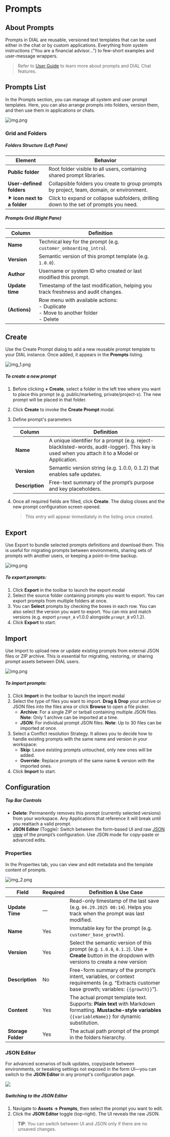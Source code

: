 # Prompts

## About Prompts

Prompts in DIAL are reusable, versioned text templates that can be used either in the chat or by custom applications.
Everything from system instructions (“You are a financial advisor…”) to few-short examples and user-message wrappers.

> Refer to [User Guide](/docs/tutorials/0.user-guide.md#prompts) to learn more about prompts and DIAL Chat features.

## Prompts List

In the Prompts section, you can manage all system and user prompt templates. Here, you can also arrange prompts into folders, version them, and then use them in applications or chats.

![img.png](img/img_32.png)

### Grid and Folders

##### Folders Structure (Left Pane)

| Element                     | Behavior                                                                                  |
|-----------------------------|-------------------------------------------------------------------------------------------|
| **Public folder**           | Root folder visible to all users, containing shared prompt libraries.                     |
| **User-defined folders**    | Collapsible folders you create to group prompts by project, team, domain, or environment. |
| **⯈ icon next to a folder** | Click to expand or collapse subfolders, drilling down to the set of prompts you need.     |

##### Prompts Grid (Right Pane)

| Column            | Definition                                                                         |
|-------------------|------------------------------------------------------------------------------------|
| **Name**          | Technical key for the prompt (e.g. `customer_onboarding_intro`).                   |
| **Version**       | Semantic version of this prompt template (e.g. `1.0.0`).                           |
| **Author**        | Username or system ID who created or last modified this prompt.                    |
| **Update time**   | Timestamp of the last modification, helping you track freshness and audit changes. |
| **(Actions)** | Row menu with available actions: <br />- Duplicate<br />- Move to another folder<br />- Delete   |

## Create

Use the Create Prompt dialog to add a new reusable prompt template to your DIAL instance. Once added, it appears in the **Prompts** listing.

![img_1.png](img/img_33.png)

##### To create a new prompt

1. Before clicking **+ Create**, select a folder in the left tree where you want to place this prompt (e.g. public/marketing, private/project-x). The new prompt will be placed in that folder.
2. Click **Create** to invoke the **Create Prompt** modal.
3. Define prompt's parameters

    | Column          | Definition |
    |-----------------|-----------------------|
    | **Name**        | A unique identifier for a prompt (e.g. reject-blacklisted-words, audit-logger). This key is used when you attach it to a Model or Application. |
    | **Version**     | Semantic version string (e.g. 1.0.0, 0.1.2) that enables safe updates. |
    | **Description** | Free-text summary of the prompt’s purpose and key placeholders.  |

4. Once all required fields are filled, click **Create**. The dialog closes and the new prompt configuration screen opened.

    > This entry will appear immediately in the listing once created.

## Export

Use Export to bundle selected prompts definitions and download them. This is useful for migrating prompts between environments, sharing sets of prompts with another users, or keeping a point-in-time backup.

![img.png](img/img_47.png)

##### To export prompts:

1. Click **Export** in the toolbar to launch the export modal 
2. Select the source folder containing prompts you want to export. You can export prompts from multiple folders at once.
3. You can **Select** prompts by checking the boxes in each row. You can also select the version you want to export. You can mix and match versions (e.g. export `prompt_A` v1.0.0 alongside `prompt_B` v0.1.2).
4. Click **Export** to start.

## Import

Use Import to upload new or update existing prompts from external JSON files or ZIP archive. This is essential for migrating, restoring, or sharing prompt assets between DIAL users.

![img.png](img/img_48.png)

##### To import prompts:

1. Click **Import** in the toolbar to launch the import modal 
2. Select the type of files you want to import. **Drag & Drop** your archive or JSON files into the files area or click **Browse** to open a file picker.
   * **Archive**: For a single ZIP or tarball containing multiple JSON files. **Note**: Only 1 archive can be imported at a time.
   * **JSON**: For individual prompt JSON files. **Note**: Up to 30 files can be imported at once.
3. Select a Conflict resolution Strategy. It allows you to decide how to handle existing prompts with the same name and version in your workspace:
   * **Skip**: Leave existing prompts untouched, only new ones will be added.
   * **Override**: Replace prompts of the same name & version with the imported ones.
4. Click **Import** to start.

## Configuration

##### Top Bar Controls

* **Delete**: Permanently removes this prompt (currently selected versions) from your workspace. Any Applications that reference it will break until you reattach a valid prompt.
* **JSON Editor** (Toggle): Switch between the form-based UI and raw [JSON view](#json-editor) of the prompt’s configuration. Use JSON mode for copy-paste or advanced edits.

### Properties

In the Properties tab, you can view and edit metadata and the template content of prompts.

![img_2.png](img/img_34.png)


| Field| Required | Definition & Use Case |
|--------------------|-----------|--------|
| **Update Time**    | —         | Read-only timestamp of the last save (e.g. `04.29.2025 00:14`). Helps you track when the prompt was last modified.                                                  |
| **Name**           | Yes   | Immutable key for the prompt (e.g. `customer_base_growth`).                                                                                                         |
| **Version**        | Yes   | Select the semantic version of this prompt (e.g. `1.0.0`, `0.1.2`). Use **+ Create** button in the dropdown with versions to create a new version                              |
| **Description**    | No        | Free-form summary of the prompt’s intent, variables, or context requirements (e.g. “Extracts customer base growth; variables: `{{growth}}`”).                       |
| **Content**        | Yes   | The actual prompt template text. Supports: **Plain text** with Markdown formatting. **Mustache-style variables** `{{variableName}}` for dynamic substitution. |  
| **Storage Folder** | Yes   | The actual path prompt of the prompt in the folders hierarchy.                                                                                                      |  


### JSON Editor

For advanced scenarios of bulk updates, copy/paste between environments, or tweaking settings not exposed in the form UI—you can switch to the **JSON Editor** in any prompt's configuration page.

![](img/73.png)

##### Switching to the JSON Editor

1. Navigate to **Assets → Prompts**, then select the prompt you want to edit.
2. Click the **JSON Editor** toggle (top-right). The UI reveals the raw JSON.

> **TIP**: You can switch between UI and JSON only if there are no unsaved changes.






